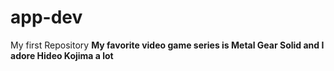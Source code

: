 # app-dev
My first Repository
**My favorite video game series is Metal Gear Solid and I adore Hideo Kojima a lot**
